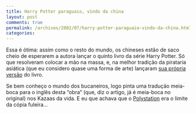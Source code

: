 ```yaml
---
title: Harry Potter paraguaio, vindo da china
layout: post
comments: true
permalink: /archives/2002/07/harry-potter-paraguaio-vindo-da-china.html
categories:
---
```

Essa é ótima: assim como o resto do mundo, os chineses estão de saco cheio de esperarem a autora lançar o quinto livro da série Harry Potter. Só que resolveram colocar a mão na massa, e, na melhor tradição da pirataria asiática (que eu considero quase uma forma de arte) lançaram <a href="http://straitstimes.asia1.com.sg/primenews/story/0,1870,130246,00.html" >sua própria versão</a> do livro.

Se bem conheço o mundo dos bucaneiros, logo pinta uma tradução meia-boca para o inglês desta &#8220;obra&#8221; (que, diz o artigo, já é meia-boca no original) nos Kazaas da vida. E eu que achava que o <a href="http://www.nesplayer.com/pirates/polystationiii.htm" >Polystation</a> era o limite da cópia fuleira&#8230;